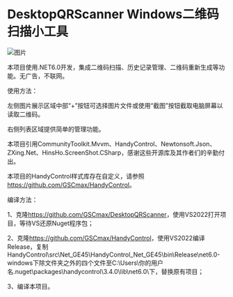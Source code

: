 # DesktopQRScanner Windows二维码扫描小工具

![图片](https://user-images.githubusercontent.com/8372598/230618941-ff44320a-5ae4-4ff5-b3bb-1b92b1624bc9.png)

本项目使用.NET6.0开发，集成二维码扫描、历史记录管理、二维码重新生成等功能。无广告，不联网。

使用方法：

左侧图片展示区域中部“+”按钮可选择图片文件或使用“截图”按钮截取电脑屏幕以读取二维码。

右侧列表区域提供简单的管理功能。

本项目引用CommunityToolkit.Mvvm、HandyControl、Newtonsoft.Json、ZXing.Net、HinsHo.ScreenShot.CSharp，感谢这些开源库及其作者们的辛勤付出。

本项目的HandyControl样式库存在自定义，请参照<https://github.com/GSCmax/HandyControl>。

编译方法：

1、克隆<https://github.com/GSCmax/DesktopQRScanner>，使用VS2022打开项目，等待VS还原Nuget程序包；

2、克隆<https://github.com/GSCmax/HandyControl>，使用VS2022编译Release，复制HandyControl\src\Net_GE45\HandyControl_Net_GE45\bin\Release\net6.0-windows下除文件夹之外的四个文件至C:\Users\你的用户名\.nuget\packages\handycontrol\3.4.0\lib\net6.0\下，替换原有项目；

3、编译本项目。

